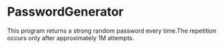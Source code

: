 # PasswordGenerator
This program returns a strong random password every time.The repetition occurs only after approximately 1M attempts.
